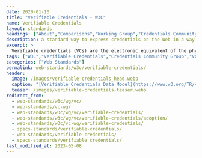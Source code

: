 ```yaml
---
date: 2020-01-10
title: "Verifiable Credentials - W3C"
name: Verifiable Credentials
layout: standards
headings: ["About","Comparisons","Working Group","Credentials Community Group","Claims and Credentials WG","Development","Varieties","Interoperability","Literature","Use Case","User Experience"]
description: a standard way to express credentials on the Web in a way that is cryptographically secure, privacy respecting, and machine-verifiable.
excerpt: >
  Verifiable credentials (VCs) are the electronic equivalent of the physical credentials that we all possess today, such as: plastic cards, passports, driving licenses, qualifications and awards, etc. The data model for verifiable credentials is a World Wide Web Consortium Recommendation, "Verifiable Credentials Data Model 1.0 - Expressing verifiable information on the Web" published 19 November 2019.
tags: ["W3C","Verifiable Credentials","Credentials Community Group","VC-WG","JSON-LD","OAuth","FIDO","Claims and Credentials WG"]
categories: ["Web Standards"]
permalink: web-standards/w3c/verifiable-credentials/
header:
  image: /images/verifiable-credentials_head.webp
  caption: "[Verifiable Credentials Data Model](https://www.w3.org/TR/vc-data-model/)"
  teaser: /images/verifiable-credentials-teaser.webp
redirect_from: 
  - web-standards/w3c/wg/vc/ 
  - web-standards/vc-wg/
  - web-standards/w3c/wg/vc/verifiable-credentials/
  - web-standards/w3c/wg/vc/verifiable-credentials/adoption/
  - web-standards/w3c/vc-wg/verifiable-credentials/
  - specs-standards/verifiable-credentials/
  - web-standards/verifiable-credentials/
  - specs-standards/verifiable credentials/
last_modified_at: 2023-05-08
---
```


